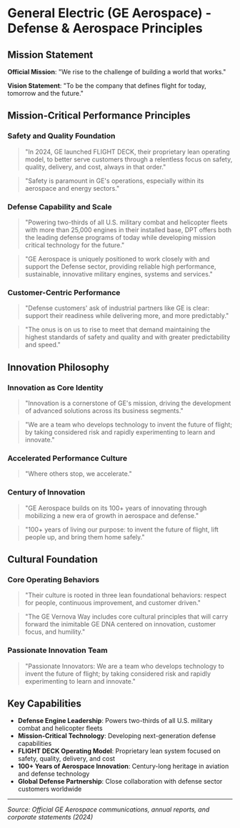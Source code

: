 # General Electric (GE Aerospace) - Defense & Aerospace Principles

## Mission Statement

**Official Mission**: "We rise to the challenge of building a world that works."

**Vision Statement**: "To be the company that defines flight for today, tomorrow and the future."

## Mission-Critical Performance Principles

### Safety and Quality Foundation

> "In 2024, GE launched FLIGHT DECK, their proprietary lean operating model, to better serve customers through a relentless focus on safety, quality, delivery, and cost, always in that order."

> "Safety is paramount in GE's operations, especially within its aerospace and energy sectors."

### Defense Capability and Scale

> "Powering two-thirds of all U.S. military combat and helicopter fleets with more than 25,000 engines in their installed base, DPT offers both the leading defense programs of today while developing mission critical technology for the future."

> "GE Aerospace is uniquely positioned to work closely with and support the Defense sector, providing reliable high performance, sustainable, innovative military engines, systems and services."

### Customer-Centric Performance

> "Defense customers' ask of industrial partners like GE is clear: support their readiness while delivering more, and more predictably."

> "The onus is on us to rise to meet that demand maintaining the highest standards of safety and quality and with greater predictability and speed."

## Innovation Philosophy

### Innovation as Core Identity

> "Innovation is a cornerstone of GE's mission, driving the development of advanced solutions across its business segments."

> "We are a team who develops technology to invent the future of flight; by taking considered risk and rapidly experimenting to learn and innovate."

### Accelerated Performance Culture

> "Where others stop, we accelerate."

### Century of Innovation

> "GE Aerospace builds on its 100+ years of innovating through mobilizing a new era of growth in aerospace and defense."

> "100+ years of living our purpose: to invent the future of flight, lift people up, and bring them home safely."

## Cultural Foundation

### Core Operating Behaviors

> "Their culture is rooted in three lean foundational behaviors: respect for people, continuous improvement, and customer driven."

> "The GE Vernova Way includes core cultural principles that will carry forward the inimitable GE DNA centered on innovation, customer focus, and humility."

### Passionate Innovation Team

> "Passionate Innovators: We are a team who develops technology to invent the future of flight; by taking considered risk and rapidly experimenting to learn and innovate."

## Key Capabilities

- **Defense Engine Leadership**: Powers two-thirds of all U.S. military combat and helicopter fleets
- **Mission-Critical Technology**: Developing next-generation defense capabilities
- **FLIGHT DECK Operating Model**: Proprietary lean system focused on safety, quality, delivery, and cost
- **100+ Years of Aerospace Innovation**: Century-long heritage in aviation and defense technology
- **Global Defense Partnership**: Close collaboration with defense sector customers worldwide

---

*Source: Official GE Aerospace communications, annual reports, and corporate statements (2024)*